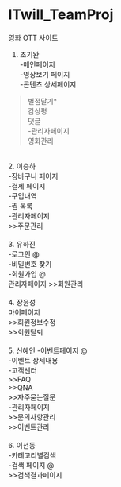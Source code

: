 # ITwill_TeamProj
영화 OTT 사이트
<br>
1. 조기완<br>
-메인페이지<br>
-영상보기 페이지<br>
-콘텐츠 상세페이지<br>
>별점달기*<br>
>감상평<br>
>댓글<br>
-관리자페이지<br>
>영화관리<br>
<br>
2. 이승하<br>
-장바구니 페이지<br>
-결제 페이지<br>
-구입내역<br>
-찜 목록<br>
-관리자페이지<br>
>>주문관리<br>
<br>
3. 유하진<br>
-로그인 @<br>
-비밀번호 찾기<br>
-회원가입 @<br>
관리자페이지
>>회원관리<br>
<br>
4. 장윤성<br>
마이페이지<br>
>>회원정보수정<br>
>>회원탈퇴<br>
<br>
5. 신혜인
-이벤트페이지 @<br>
-이벤트 상세내용<br>
-고객센터<br>
>>FAQ<br>
>>QNA<br>
>>자주묻는질문<br>
-관리자페이지<br>
>>문의사항관리<br>
>>이벤트관리<br>
<br>
6. 이선동<br>
-카테고리별검색<br>
-검색 페이지 @<br>
>>검색결과페이지<br>



